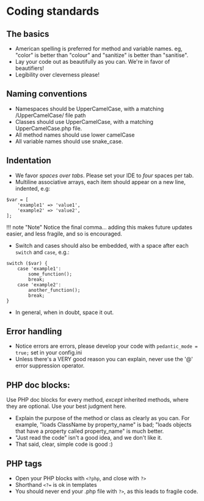 
# Coding standards

## The basics

* American spelling is preferred for method and variable names. eg, "color" is better than "colour" and "sanitize" is better than "sanitise".
* Lay your code out as beautifully as you can. We're in favor of beautifiers!
* Legibility over cleverness please!

## Naming conventions

* Namespaces should be UpperCamelCase, with a matching /UpperCamelCase/ file path
* Classes should use UpperCamelCase, with a matching UpperCamelCase.php file.
* All method names should use lower camelCase 
* All variable names should use snake_case.

## Indentation

* We favor *spaces over tabs*. Please set your IDE to *four* spaces per tab.
* Multiline associative arrays, each item should appear on a new line, indented, e.g:

```
$var = [
    'example1' => 'value1',
    'example2' => 'value2',
];
```
!!! note "Note"
    Notice the final comma... adding this makes future updates easier, and less fragile, and so is encouraged.

* Switch and cases should also be embedded, with a space after each ```switch``` and ```case```, e.g.:
```
switch ($var) {
    case 'example1':
        some_function();
        break;
    case 'example2':
        another_function();
        break;
}
```
* In general, when in doubt, space it out.

## Error handling

* Notice errors are errors, please develop your code with ```pedantic_mode = true;``` set in your config.ini
* Unless there's a VERY good reason you can explain, never use the '@' error suppression operator.

## PHP doc blocks:

Use PHP doc blocks for every method, *except* inherited methods, where they are optional. Use your best judgment here.

* Explain the purpose of the method or class as clearly as you can. For example, "loads ClassName by property_name" is bad; 
  "loads objects that have a property called property_name" is much better.
* "Just read the code" isn't a good idea, and we don't like it.
* That said, clear, simple code is good :)

## PHP tags

* Open your PHP blocks with ```<?php```, and close with ```?>```
* Shorthand ```<?=``` is ok in templates
* You should never end your .php file with ```?>```, as this leads to fragile code.
